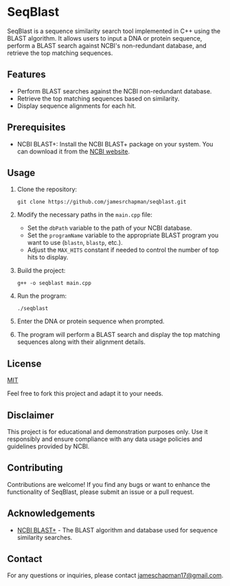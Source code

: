 # SeqBlast

SeqBlast is a sequence similarity search tool implemented in C++ using the BLAST algorithm. It allows users to input a DNA or protein sequence, perform a BLAST search against NCBI's non-redundant database, and retrieve the top matching sequences.

## Features

- Perform BLAST searches against the NCBI non-redundant database.
- Retrieve the top matching sequences based on similarity.
- Display sequence alignments for each hit.

## Prerequisites

- NCBI BLAST+: Install the NCBI BLAST+ package on your system. You can download it from the [NCBI website](https://blast.ncbi.nlm.nih.gov/Blast.cgi?CMD=Web&PAGE_TYPE=BlastDocs&DOC_TYPE=Download).

## Usage

1. Clone the repository:

   ```
   git clone https://github.com/jamesrchapman/seqblast.git
   ```

2. Modify the necessary paths in the `main.cpp` file:

   - Set the `dbPath` variable to the path of your NCBI database.
   - Set the `programName` variable to the appropriate BLAST program you want to use (`blastn`, `blastp`, etc.).
   - Adjust the `MAX_HITS` constant if needed to control the number of top hits to display.

3. Build the project:

   ```
   g++ -o seqblast main.cpp
   ```

4. Run the program:

   ```
   ./seqblast
   ```

5. Enter the DNA or protein sequence when prompted.

6. The program will perform a BLAST search and display the top matching sequences along with their alignment details.

## License

[MIT](LICENSE)

Feel free to fork this project and adapt it to your needs.

## Disclaimer

This project is for educational and demonstration purposes only. Use it responsibly and ensure compliance with any data usage policies and guidelines provided by NCBI.

## Contributing

Contributions are welcome! If you find any bugs or want to enhance the functionality of SeqBlast, please submit an issue or a pull request.

## Acknowledgements

- [NCBI BLAST+](https://blast.ncbi.nlm.nih.gov/Blast.cgi?CMD=Web&PAGE_TYPE=BlastDocs&DOC_TYPE=Download) - The BLAST algorithm and database used for sequence similarity searches.

## Contact

For any questions or inquiries, please contact [jameschapman17@gmail.com](mailto:jameschapman17@gmail.com).
